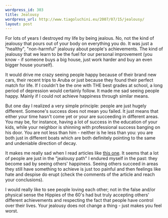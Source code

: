 ```yaml
--- 
wordpress_id: 303
title: Jealousy
wordpress_url: http://www.tiagoluchini.eu/2007/07/15/jealousy/
layout: post
---
```

For lots of years I destroyed my life by being jealous. No, not the kind of jealousy that pours out of your body on everything you do. It was just a "healthy", "non-harmful" jealousy about people's achievements. The kind of jealousy that we learn to be the fuel for our personal improvement (you know - if someone buys a big house, just work harder and buy an even bigger house yourself).

It would drive me crazy seeing people happy because of their brand new cars, their recent trips to Aruba or just because they found their perfect match for life. If I couldn't be the one with THE best grades at school, a long period of depression would certainly follow. It made me sad seeing people happy. Mainly if I could not achieve happiness through similar means.

But one day I realized a very simple principle: people are just hugely different. Someone's success does not mean you failed. It just means that either your time hasn't come yet or your are succeeding in different areas. You may be, for instance, having a lot of success in the education of your kids, while your neighbor is shinning with professional success banging on his door. You are not less than him - neither is he less than you: you are both just in different boats which are both definitely pointing to the same and undeniable direction of decay.

It makes me really sad when I read articles like [this one](http://adweek.blogs.com/adfreak/2006/10/do_eharmonycoms.html). It seems that a lot of people are just in the "jealousy path" I endured myself in the past: they become sad by seeing others' happiness. Seeing others succeed in areas they still have something to achieve is just too painful and then feelings like hate and despise do erupt (check the comments of the article and reach your conclusions).

I would really like to see people loving each other; not in the false and/or physical sense the Hippies of the 60's had but truly accepting others' different achievements and respecting the fact that people have control over their lives. Your jealousy does not change a thing - just makes you feel worst.
